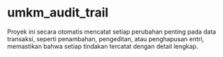 # umkm_audit_trail
Proyek ini secara otomatis mencatat setiap perubahan penting pada data transaksi, seperti penambahan, pengeditan, atau penghapusan entri, memastikan bahwa setiap tindakan tercatat dengan detail lengkap.
